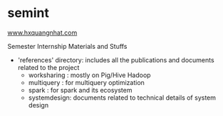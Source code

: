 # semint
www.hxquangnhat.com

Semester Internship Materials and Stuffs

- 'references' directory: includes all the publications and documents related to the project
    - worksharing : mostly on Pig/Hive Hadoop
    - multiquery : for multiquery optimization
    - spark : for spark and its ecosystem
    - systemdesign: documents related to technical details of system design
